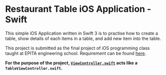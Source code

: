 # Restaurant Table iOS Application - Swift

This simple iOS Application written in Swift 3 is to practise how to create a table, show details of each items in a table, and add new item into the table.

This project is submitted as the final project of iOS programming class taught at EPITA engineering school. 
Requirement can be found [here](https://github.com/l225li/tableViewProject_Swift/blob/master/ADVANCED-IOS-PROGRAMMING-EPITA-Winter-2017.pdf).

**For the purpose of the project, [`ViewController.swift`](https://github.com/l225li/tableViewProject_Swift/blob/master/RestaurantTable/ViewController.swift) acts like a `TableViewController.swift`.**


